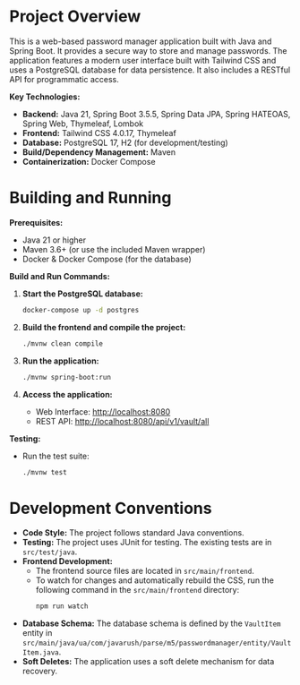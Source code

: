 # Project Overview

This is a web-based password manager application built with Java and Spring Boot. It provides a secure way to store and manage passwords. The application features a modern user interface built with Tailwind CSS and uses a PostgreSQL database for data persistence. It also includes a RESTful API for programmatic access.

**Key Technologies:**

*   **Backend:** Java 21, Spring Boot 3.5.5, Spring Data JPA, Spring HATEOAS, Spring Web, Thymeleaf, Lombok
*   **Frontend:** Tailwind CSS 4.0.17, Thymeleaf
*   **Database:** PostgreSQL 17, H2 (for development/testing)
*   **Build/Dependency Management:** Maven
*   **Containerization:** Docker Compose

# Building and Running

**Prerequisites:**

*   Java 21 or higher
*   Maven 3.6+ (or use the included Maven wrapper)
*   Docker & Docker Compose (for the database)

**Build and Run Commands:**

1.  **Start the PostgreSQL database:**
    ```bash
    docker-compose up -d postgres
    ```

2.  **Build the frontend and compile the project:**
    ```bash
    ./mvnw clean compile
    ```

3.  **Run the application:**
    ```bash
    ./mvnw spring-boot:run
    ```

4.  **Access the application:**
    *   Web Interface: [http://localhost:8080](http://localhost:8080)
    *   REST API: [http://localhost:8080/api/v1/vault/all](http://localhost:8080/api/v1/vault/all)

**Testing:**

*   Run the test suite:
    ```bash
    ./mvnw test
    ```

# Development Conventions

*   **Code Style:** The project follows standard Java conventions.
*   **Testing:** The project uses JUnit for testing. The existing tests are in `src/test/java`.
*   **Frontend Development:**
    *   The frontend source files are located in `src/main/frontend`.
    *   To watch for changes and automatically rebuild the CSS, run the following command in the `src/main/frontend` directory:
        ```bash
        npm run watch
        ```
*   **Database Schema:** The database schema is defined by the `VaultItem` entity in `src/main/java/ua/com/javarush/parse/m5/passwordmanager/entity/VaultItem.java`.
*   **Soft Deletes:** The application uses a soft delete mechanism for data recovery.
